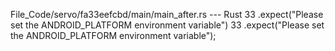 File_Code/servo/fa33eefcbd/main/main_after.rs --- Rust
33         .expect("Please set the ANDROID_PLATFORM environment variable")                                                                                   33         .expect("Please set the ANDROID_PLATFORM environment variable");

